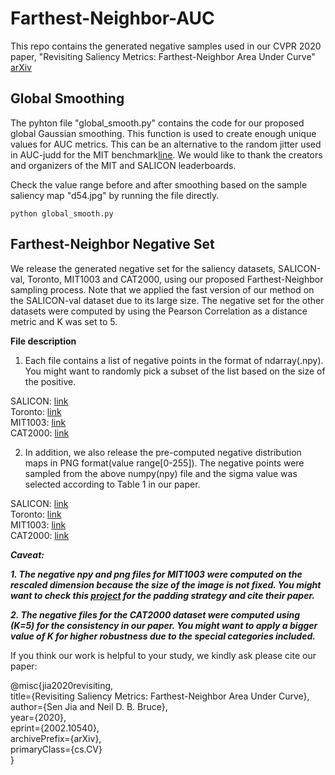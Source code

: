 # Farthest-Neighbor-AUC
This repo contains the generated negative samples used in our CVPR 2020 paper, "Revisiting Saliency Metrics: Farthest-Neighbor Area Under Curve" [arXiv](https://arxiv.org/abs/2002.10540)

## Global Smoothing  
The pyhton file "global_smooth.py" contains the code for our proposed global Gaussian smoothing. This function is used to create enough unique values for AUC metrics. This can be an alternative to the random jitter used in AUC-judd for the MIT benchmark[line](http://saliency.mit.edu/results_mit300.html). We would like to thank the creators and organizers of the MIT and SALICON leaderboards.

Check the value range before and after smoothing based on the sample saliency map "d54.jpg" by running the file directly.
```
python global_smooth.py
```

## Farthest-Neighbor Negative Set  
We release the generated negative set for the saliency datasets, SALICON-val, Toronto, MIT1003 and CAT2000,
using our proposed Farthest-Neighbor sampling process. Note that we applied the fast version of our method on the SALICON-val
dataset due to its large size. The negative set for the other datasets were computed by using the Pearson Correlation as a distance metric and K was set to 5. 

**File description**  
1. Each file contains a list of negative points in the format of ndarray(.npy). You might want to randomly pick
a subset of the list based on the size of the positive.

SALICON: [link](https://drive.google.com/file/d/1D-vQY8fBTmGqTofr7pB788y5sjce9z6R/view?usp=sharing)  
Toronto: [link](https://drive.google.com/file/d/1mwd6Oheuwbu-CRKSyX4uRL1eH3dwQXQb/view?usp=sharing)  
MIT1003: [link]()  
CAT2000: [link](https://drive.google.com/file/d/1n0rM2DVibmEPsVYOeMbFyBYwGKHOjBel/view?usp=sharing)  


2. In addition, we also release the pre-computed negative distribution maps in PNG format(value range[0-255]). The negative points were sampled from the above numpy(npy) file and the sigma value was selected according to Table 1 in our paper.

SALICON: [link](https://drive.google.com/file/d/1RYw2LbcZO0qMHtow9S4gb8U3vdoVmN4y/view?usp=sharing)  
Toronto: [link](https://drive.google.com/file/d/1JshThWpHlbO9eU2G164Pq6ovLxSASw6M/view?usp=sharing)  
MIT1003: [link]()  
CAT2000: [link](https://drive.google.com/file/d/1Rq8ZUgE7fn4h4jw_Ccon-PtmF_k096QC/view?usp=sharing)  

***Caveat:***

***1. The negative npy and png files for MIT1003 were computed on the rescaled dimension because the size of the image is not fixed. You might want to check this [project](https://github.com/marcellacornia/sam) for the padding strategy and cite their paper.***

***2. The negative files for the CAT2000 dataset were computed using (K=5) for the consistency in our paper. You might want to apply a bigger value of K for higher robustness due to the special categories included.***

If you think our work is helpful to your study, we kindly ask please cite our paper:  

@misc{jia2020revisiting,  
    title={Revisiting Saliency Metrics: Farthest-Neighbor Area Under Curve},  
    author={Sen Jia and Neil D. B. Bruce},  
    year={2020},  
    eprint={2002.10540},  
    archivePrefix={arXiv},  
    primaryClass={cs.CV}  
}
